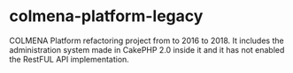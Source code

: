 # colmena-platform-legacy
COLMENA Platform refactoring project from to 2016 to 2018. It includes the administration system made in CakePHP 2.0 inside it and it has not enabled the RestFUL API implementation.
